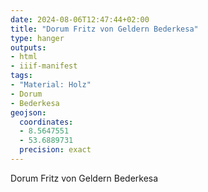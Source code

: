 ```yaml
---
date: 2024-08-06T12:47:44+02:00
title: "Dorum Fritz von Geldern Bederkesa"
type: hanger
outputs:
- html
- iiif-manifest
tags:
- "Material: Holz"
- Dorum
- Bederkesa
geojson:
  coordinates:
  - 8.5647551
  - 53.6889731
  precision: exact
---
```

Dorum
Fritz von Geldern
Bederkesa
